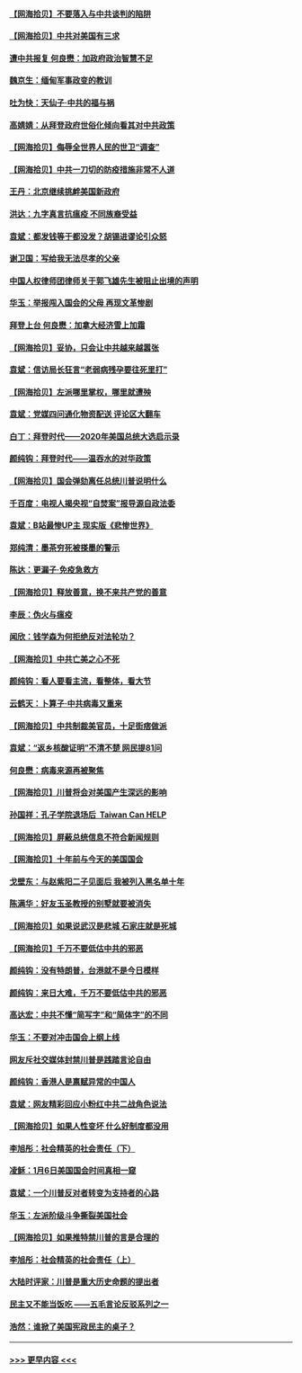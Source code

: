 #### [【网海拾贝】不要落入与中共谈判的陷阱](../pages/nsc993/n12735229.md?t=02061851) 
#### [【网海拾贝】中共对美国有三求](../pages/nsc993/n12735197.md?t=02061851) 
#### [遭中共报复 何良懋：加政府政治智慧不足](../pages/nsc993/n12734323.md?t=02061851) 
#### [魏京生：缅甸军事政变的教训](../pages/nsc993/n12732470.md?t=02061851) 
#### [吐为快：天仙子·中共的福与祸](../pages/nsc993/n12732165.md?t=02061851) 
#### [高婧婧：从拜登政府世俗化倾向看其对中共政策](../pages/nsc993/n12730028.md?t=02061851) 
#### [【网海拾贝】侮辱全世界人民的世卫“调查”](../pages/nsc993/n12727884.md?t=02061851) 
#### [【网海拾贝】中共一刀切的防疫措施非常不人道](../pages/nsc993/n12724879.md?t=02061851) 
#### [王丹：北京继续挑衅美国新政府](../pages/nsc993/n12722456.md?t=02061851) 
#### [洪达：九字真言抗瘟疫 不同族裔受益](../pages/nsc993/n12722448.md?t=02061851) 
#### [袁斌：都发钱等于都没发？胡锡进谬论引众怒](../pages/nsc993/n12722393.md?t=02061851) 
#### [谢卫国：写给我无法尽孝的父亲](../pages/nsc993/n12720325.md?t=02061851) 
#### [中国人权律师团律师关于郭飞雄先生被阻止出境的声明](../pages/nsc993/n12720203.md?t=02061851) 
#### [华玉：举报闯入国会的父母 再现文革惨剧](../pages/nsc993/n12719070.md?t=02061851) 
#### [拜登上台 何良懋：加拿大经济雪上加霜](../pages/nsc993/n12718943.md?t=02061851) 
#### [【网海拾贝】妥协，只会让中共越来越嚣张](../pages/nsc993/n12717392.md?t=02061851) 
#### [袁斌：信访局长狂言“老弱病残孕要往死里打”](../pages/nsc993/n12717343.md?t=02061851) 
#### [【网海拾贝】左派哪里掌权，哪里就遭殃](../pages/nsc993/n12715009.md?t=02061851) 
#### [袁斌：党媒四问通化物资配送 评论区大翻车](../pages/nsc993/n12714950.md?t=02061851) 
#### [白丁：拜登时代——2020年美国总统大选启示录](../pages/nsc993/n12714920.md?t=02061851) 
#### [颜纯钩：拜登时代——温吞水的对华政策](../pages/nsc993/n12713245.md?t=02061851) 
#### [【网海拾贝】国会弹劾离任总统川普说明什么](../pages/nsc993/n12712816.md?t=02061851) 
#### [千百度：电视人揭央视“自焚案”报导源自政法委](../pages/nsc993/n12709760.md?t=02061851) 
#### [袁斌：B站最惨UP主 现实版《悲惨世界》](../pages/nsc993/n12709686.md?t=02061851) 
#### [郑纯清：墨茶穷死被搽墨的警示](../pages/nsc993/n12709262.md?t=02061851) 
#### [陈达：更漏子·免疫急救方](../pages/nsc993/n12709244.md?t=02061851) 
#### [【网海拾贝】释放善意，换不来共产党的善意](../pages/nsc993/n12708361.md?t=02061851) 
#### [李辰：伪火与瘟疫](../pages/nsc993/n12707981.md?t=02061851) 
#### [闻欣：钱学森为何拒绝反对法轮功？](../pages/nsc993/n12707407.md?t=02061851) 
#### [【网海拾贝】中共亡美之心不死](../pages/nsc993/n12707621.md?t=02061851) 
#### [颜纯钩：看人要看主流，看整体，看大节](../pages/nsc993/n12707536.md?t=02061851) 
#### [云鹤天：卜算子‧中共病毒又重来](../pages/nsc993/n12707408.md?t=02061851) 
#### [【网海拾贝】中共制裁美官员，十足街痞做派](../pages/nsc993/n12705115.md?t=02061851) 
#### [袁斌：“返乡核酸证明”不清不楚 网民提81问](../pages/nsc993/n12704982.md?t=02061851) 
#### [何良懋：病毒来源再被聚焦](../pages/nsc993/n12704944.md?t=02061851) 
#### [【网海拾贝】川普将会对美国产生深远的影响](../pages/nsc993/n12703045.md?t=02061851) 
#### [孙国祥：孔子学院退场后  Taiwan Can HELP](../pages/nsc993/n12702430.md?t=02061851) 
#### [【网海拾贝】屏蔽总统信息不符合新闻规则](../pages/nsc993/n12699998.md?t=02061851) 
#### [【网海拾贝】十年前与今天的美国国会](../pages/nsc993/n12696993.md?t=02061851) 
#### [戈壁东：与赵紫阳二子见面后 我被列入黑名单十年](../pages/nsc993/n12696215.md?t=02061851) 
#### [陈满华：好友玉圣教授的别墅就要被消失](../pages/nsc993/n12695411.md?t=02061851) 
#### [【网海拾贝】如果说武汉是悲城 石家庄就是死城](../pages/nsc993/n12694589.md?t=02061851) 
#### [【网海拾贝】千万不要低估中共的邪恶](../pages/nsc993/n12692771.md?t=02061851) 
#### [颜纯钩：没有特朗普，台港就不是今日模样](../pages/nsc993/n12692678.md?t=02061851) 
#### [颜纯钩：来日大难，千万不要低估中共的邪恶](../pages/nsc993/n12692080.md?t=02061851) 
#### [高达宏：中共不懂“简写字”和“简体字”的不同](../pages/nsc993/n12692068.md?t=02061851) 
#### [华玉：不要对冲击国会上纲上线](../pages/nsc993/n12689948.md?t=02061851) 
#### [网友斥社交媒体封禁川普是践踏言论自由](../pages/nsc993/n12687482.md?t=02061851) 
#### [颜纯钩：香港人是禀赋异常的中国人](../pages/nsc993/n12685142.md?t=02061851) 
#### [袁斌：网友精彩回应小粉红中共二战角色说法](../pages/nsc993/n12684994.md?t=02061851) 
#### [【网海拾贝】如果人性变坏 什么好制度都没用](../pages/nsc993/n12683000.md?t=02061851) 
#### [李旭彤：社会精英的社会责任（下）](../pages/nsc993/n12680604.md?t=02061851) 
#### [凌稣：1月6日美国国会时间真相一窥](../pages/nsc993/n12682780.md?t=02061851) 
#### [袁斌：一个川普反对者转变为支持者的心路](../pages/nsc993/n12682700.md?t=02061851) 
#### [华玉：左派阶级斗争撕裂美国社会](../pages/nsc993/n12681226.md?t=02061851) 
#### [【网海拾贝】如果推特禁川普的言是合理的](../pages/nsc993/n12681232.md?t=02061851) 
#### [李旭彤：社会精英的社会责任（上）](../pages/nsc993/n12680501.md?t=02061851) 
#### [大陆时评家：川普是重大历史命题的提出者](../pages/nsc993/n12679904.md?t=02061851) 
#### [民主又不能当饭吃 ——五毛言论反驳系列之一](../pages/nsc993/n12679877.md?t=02061851) 
#### [浩然：谁掀了美国宪政民主的桌子？](../pages/nsc993/n12679850.md?t=02061851) 

----
#### [ >>> 更早内容 <<< ](../indexes/nsc993-earlier.md)
